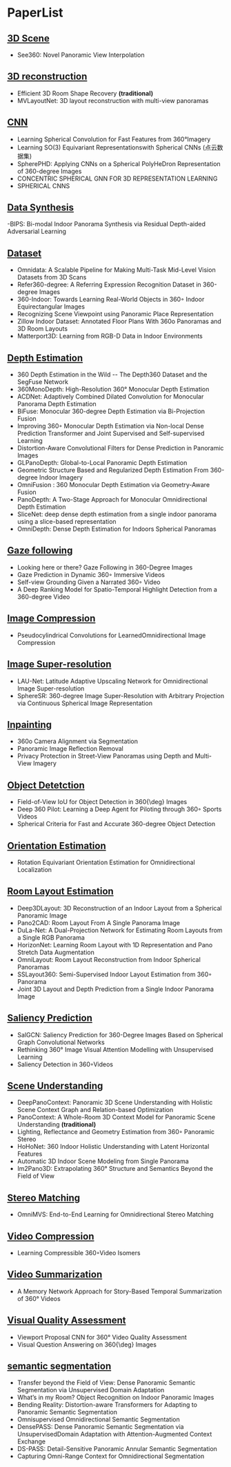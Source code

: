 # PaperList

## [3D Scene](3D\Scene)

- See360: Novel Panoramic View Interpolation

## [3D reconstruction](3D\reconstruction)

- Efficient 3D Room Shape Recovery **(traditional)**
- MVLayoutNet: 3D layout reconstruction with multi-view panoramas


## [CNN](CNN)

- Learning Spherical Convolution for Fast Features from 360°Imagery
- Learning SO(3) Equivariant Representationswith Spherical CNNs (点云数据集)
- SpherePHD: Applying CNNs on a Spherical PolyHeDron Representation of 360-degree Images
- CONCENTRIC SPHERICAL GNN FOR 3D REPRESENTATION LEARNING
- SPHERICAL CNNS

## [Data Synthesis](Data\Synthesis)
-BIPS: Bi-modal Indoor Panorama Synthesis via Residual Depth-aided Adversarial Learning

## [Dataset](Dataset)

- Omnidata: A Scalable Pipeline for Making Multi-Task Mid-Level Vision Datasets from 3D Scans
- Refer360-degree: A Referring Expression Recognition Dataset in 360-degree Images
- 360-Indoor: Towards Learning Real-World Objects in 360◦ Indoor Equirectangular Images
- Recognizing Scene Viewpoint using Panoramic Place Representation
- Zillow Indoor Dataset: Annotated Floor Plans With 360o Panoramas and 3D Room Layouts
- Matterport3D: Learning from RGB-D Data in Indoor Environments

## [Depth Estimation](Depth\Estimation)
- 360 Depth Estimation in the Wild -- The Depth360 Dataset and the SegFuse Network
- 360MonoDepth: High-Resolution 360° Monocular Depth Estimation
- ACDNet: Adaptively Combined Dilated Convolution for Monocular Panorama Depth Estimation
- BiFuse: Monocular 360-degree Depth Estimation via Bi-Projection Fusion
- Improving 360◦ Monocular Depth Estimation via Non-local Dense Prediction Transformer and Joint Supervised and Self-supervised Learning
- Distortion-Aware Convolutional Filters for Dense Prediction in Panoramic Images
- GLPanoDepth: Global-to-Local Panoramic Depth Estimation
- Geometric Structure Based and Regularized Depth Estimation From 360-degree Indoor Imagery
- OmniFusion : 360 Monocular Depth Estimation via Geometry-Aware Fusion
- PanoDepth: A Two-Stage Approach for Monocular Omnidirectional Depth Estimation
- SliceNet: deep dense depth estimation from a single indoor panorama using a slice-based representation
- OmniDepth: Dense Depth Estimation for Indoors Spherical Panoramas


## [Gaze following](Gaze\following)
- Looking here or there? Gaze Following in 360-Degree Images
- Gaze Prediction in Dynamic 360◦ Immersive Videos
- Self-view Grounding Given a Narrated 360◦ Video
- A Deep Ranking Model for Spatio-Temporal Highlight Detection from a 360-degree Video

## [Image Compression](Image\Compression)
- Pseudocylindrical Convolutions for LearnedOmnidirectional Image Compression

## [Image Super-resolution](Image\Super-resolution)
- LAU-Net: Latitude Adaptive Upscaling Network for Omnidirectional Image Super-resolution
- SphereSR: 360-degree Image Super-Resolution with Arbitrary Projection via Continuous Spherical Image Representation

## [Inpainting](Inpainting)
- 360o Camera Alignment via Segmentation
- Panoramic Image Reflection Removal
- Privacy Protection in Street-View Panoramas using Depth and Multi-View Imagery


## [Object Detetction](Object\Detetction)
- Field-of-View IoU for Object Detection in 360{\deg} Images
- Deep 360 Pilot: Learning a Deep Agent for Piloting through 360◦ Sports Videos
- Spherical Criteria for Fast and Accurate 360-degree Object Detection

## [Orientation Estimation](Orientation\Estimation)
- Rotation Equivariant Orientation Estimation for Omnidirectional Localization

## [Room Layout Estimation](Room\Layout\Estimation)
- Deep3DLayout: 3D Reconstruction of an Indoor Layout from a Spherical Panoramic Image
- Pano2CAD: Room Layout From A Single Panorama Image
- DuLa-Net: A Dual-Projection Network for Estimating Room Layouts from a Single RGB Panorama
- HorizonNet: Learning Room Layout with 1D Representation and Pano Stretch Data Augmentation
- OmniLayout: Room Layout Reconstruction from Indoor Spherical Panoramas
- SSLayout360: Semi-Supervised Indoor Layout Estimation from 360◦ Panorama
- Joint 3D Layout and Depth Prediction from a Single Indoor Panorama Image


## [Saliency Prediction](Saliency\Prediction)
- SalGCN: Saliency Prediction for 360-Degree Images Based on Spherical Graph Convolutional Networks
- Rethinking 360° Image Visual Attention Modelling with Unsupervised Learning
- Saliency Detection in 360◦Videos


## [Scene Understanding](Scene\Understanding)
- DeepPanoContext: Panoramic 3D Scene Understanding with Holistic Scene Context Graph and Relation-based Optimization
- PanoContext: A Whole-Room 3D Context Model for Panoramic Scene Understanding **(traditional)**
- Lighting, Reflectance and Geometry Estimation from 360◦ Panoramic Stereo
- HoHoNet: 360 Indoor Holistic Understanding with Latent Horizontal Features
- Automatic 3D Indoor Scene Modeling from Single Panorama
- Im2Pano3D: Extrapolating 360° Structure and Semantics Beyond the Field of View

## [Stereo Matching](Stereo\Matching)
- OmniMVS: End-to-End Learning for Omnidirectional Stereo Matching

## [Video Compression](Video\Compression)
- Learning Compressible 360◦Video Isomers

## [Video Summarization](Video\Summarization)
- A Memory Network Approach for Story-Based Temporal Summarization of 360° Videos

## [Visual Quality Assessment](Visual\Quality\Assessment)
- Viewport Proposal CNN for 360° Video Quality Assessment
- Visual Question Answering on 360{\deg} Images

## [semantic segmentation](semantic\segmentation)
- Transfer beyond the Field of View: Dense Panoramic Semantic Segmentation via Unsupervised Domain Adaptation
- What’s in my Room? Object Recognition on Indoor Panoramic Images
- Bending Reality: Distortion-aware Transformers for Adapting to Panoramic Semantic Segmentation
- Omnisupervised Omnidirectional Semantic Segmentation
- DensePASS: Dense Panoramic Semantic Segmentation via UnsupervisedDomain Adaptation with Attention-Augmented Context Exchange
- DS-PASS: Detail-Sensitive Panoramic Annular Semantic Segmentation
- Capturing Omni-Range Context for Omnidirectional Segmentation

